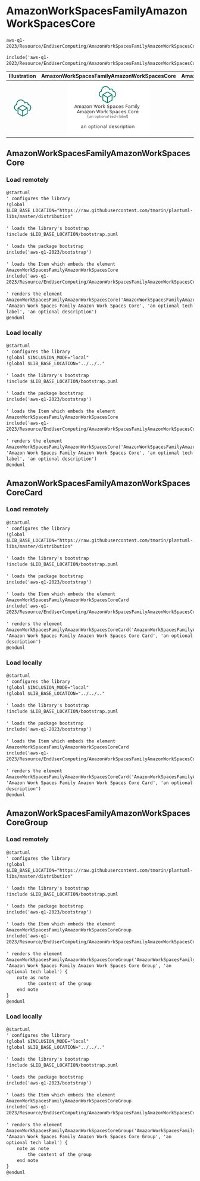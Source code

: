 # AmazonWorkSpacesFamilyAmazonWorkSpacesCore


```text
aws-q1-2023/Resource/EndUserComputing/AmazonWorkSpacesFamilyAmazonWorkSpacesCore
```

```text
include('aws-q1-2023/Resource/EndUserComputing/AmazonWorkSpacesFamilyAmazonWorkSpacesCore')
```



| Illustration | AmazonWorkSpacesFamilyAmazonWorkSpacesCore | AmazonWorkSpacesFamilyAmazonWorkSpacesCoreCard | AmazonWorkSpacesFamilyAmazonWorkSpacesCoreGroup |
| :---: | :---: | :---: | :---: |
| ![illustration for Illustration](../../../aws-q1-2023/Resource/EndUserComputing/AmazonWorkSpacesFamilyAmazonWorkSpacesCore.png) | ![illustration for AmazonWorkSpacesFamilyAmazonWorkSpacesCore](../../../aws-q1-2023/Resource/EndUserComputing/AmazonWorkSpacesFamilyAmazonWorkSpacesCore.Local.png) | ![illustration for AmazonWorkSpacesFamilyAmazonWorkSpacesCoreCard](../../../aws-q1-2023/Resource/EndUserComputing/AmazonWorkSpacesFamilyAmazonWorkSpacesCoreCard.Local.png) | ![illustration for AmazonWorkSpacesFamilyAmazonWorkSpacesCoreGroup](../../../aws-q1-2023/Resource/EndUserComputing/AmazonWorkSpacesFamilyAmazonWorkSpacesCoreGroup.Local.png) |




## AmazonWorkSpacesFamilyAmazonWorkSpacesCore

### Load remotely
```plantuml
@startuml
' configures the library
!global $LIB_BASE_LOCATION="https://raw.githubusercontent.com/tmorin/plantuml-libs/master/distribution"

' loads the library's bootstrap
!include $LIB_BASE_LOCATION/bootstrap.puml

' loads the package bootstrap
include('aws-q1-2023/bootstrap')

' loads the Item which embeds the element AmazonWorkSpacesFamilyAmazonWorkSpacesCore
include('aws-q1-2023/Resource/EndUserComputing/AmazonWorkSpacesFamilyAmazonWorkSpacesCore')

' renders the element
AmazonWorkSpacesFamilyAmazonWorkSpacesCore('AmazonWorkSpacesFamilyAmazonWorkSpacesCore', 'Amazon Work Spaces Family Amazon Work Spaces Core', 'an optional tech label', 'an optional description')
@enduml
```

### Load locally
```plantuml
@startuml
' configures the library
!global $INCLUSION_MODE="local"
!global $LIB_BASE_LOCATION="../../.."

' loads the library's bootstrap
!include $LIB_BASE_LOCATION/bootstrap.puml

' loads the package bootstrap
include('aws-q1-2023/bootstrap')

' loads the Item which embeds the element AmazonWorkSpacesFamilyAmazonWorkSpacesCore
include('aws-q1-2023/Resource/EndUserComputing/AmazonWorkSpacesFamilyAmazonWorkSpacesCore')

' renders the element
AmazonWorkSpacesFamilyAmazonWorkSpacesCore('AmazonWorkSpacesFamilyAmazonWorkSpacesCore', 'Amazon Work Spaces Family Amazon Work Spaces Core', 'an optional tech label', 'an optional description')
@enduml
```

## AmazonWorkSpacesFamilyAmazonWorkSpacesCoreCard

### Load remotely
```plantuml
@startuml
' configures the library
!global $LIB_BASE_LOCATION="https://raw.githubusercontent.com/tmorin/plantuml-libs/master/distribution"

' loads the library's bootstrap
!include $LIB_BASE_LOCATION/bootstrap.puml

' loads the package bootstrap
include('aws-q1-2023/bootstrap')

' loads the Item which embeds the element AmazonWorkSpacesFamilyAmazonWorkSpacesCoreCard
include('aws-q1-2023/Resource/EndUserComputing/AmazonWorkSpacesFamilyAmazonWorkSpacesCore')

' renders the element
AmazonWorkSpacesFamilyAmazonWorkSpacesCoreCard('AmazonWorkSpacesFamilyAmazonWorkSpacesCoreCard', 'Amazon Work Spaces Family Amazon Work Spaces Core Card', 'an optional description')
@enduml
```

### Load locally
```plantuml
@startuml
' configures the library
!global $INCLUSION_MODE="local"
!global $LIB_BASE_LOCATION="../../.."

' loads the library's bootstrap
!include $LIB_BASE_LOCATION/bootstrap.puml

' loads the package bootstrap
include('aws-q1-2023/bootstrap')

' loads the Item which embeds the element AmazonWorkSpacesFamilyAmazonWorkSpacesCoreCard
include('aws-q1-2023/Resource/EndUserComputing/AmazonWorkSpacesFamilyAmazonWorkSpacesCore')

' renders the element
AmazonWorkSpacesFamilyAmazonWorkSpacesCoreCard('AmazonWorkSpacesFamilyAmazonWorkSpacesCoreCard', 'Amazon Work Spaces Family Amazon Work Spaces Core Card', 'an optional description')
@enduml
```

## AmazonWorkSpacesFamilyAmazonWorkSpacesCoreGroup

### Load remotely
```plantuml
@startuml
' configures the library
!global $LIB_BASE_LOCATION="https://raw.githubusercontent.com/tmorin/plantuml-libs/master/distribution"

' loads the library's bootstrap
!include $LIB_BASE_LOCATION/bootstrap.puml

' loads the package bootstrap
include('aws-q1-2023/bootstrap')

' loads the Item which embeds the element AmazonWorkSpacesFamilyAmazonWorkSpacesCoreGroup
include('aws-q1-2023/Resource/EndUserComputing/AmazonWorkSpacesFamilyAmazonWorkSpacesCore')

' renders the element
AmazonWorkSpacesFamilyAmazonWorkSpacesCoreGroup('AmazonWorkSpacesFamilyAmazonWorkSpacesCoreGroup', 'Amazon Work Spaces Family Amazon Work Spaces Core Group', 'an optional tech label') {
    note as note
        the content of the group
    end note
}
@enduml
```

### Load locally
```plantuml
@startuml
' configures the library
!global $INCLUSION_MODE="local"
!global $LIB_BASE_LOCATION="../../.."

' loads the library's bootstrap
!include $LIB_BASE_LOCATION/bootstrap.puml

' loads the package bootstrap
include('aws-q1-2023/bootstrap')

' loads the Item which embeds the element AmazonWorkSpacesFamilyAmazonWorkSpacesCoreGroup
include('aws-q1-2023/Resource/EndUserComputing/AmazonWorkSpacesFamilyAmazonWorkSpacesCore')

' renders the element
AmazonWorkSpacesFamilyAmazonWorkSpacesCoreGroup('AmazonWorkSpacesFamilyAmazonWorkSpacesCoreGroup', 'Amazon Work Spaces Family Amazon Work Spaces Core Group', 'an optional tech label') {
    note as note
        the content of the group
    end note
}
@enduml
```

